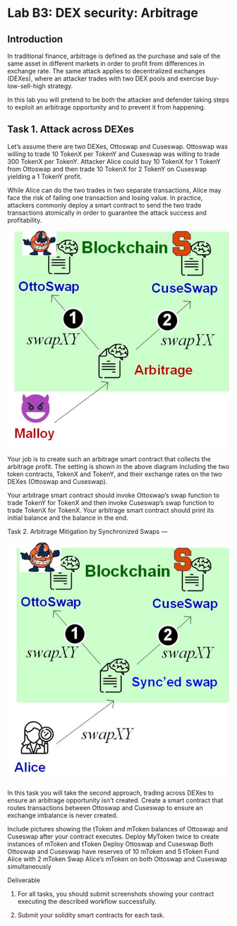 Lab B3: DEX security: Arbitrage 
===

Introduction
---

In traditional finance, arbitrage is defined as the purchase and sale of the same asset in different markets in order to profit from differences in exchange rate. The same attack applies to decentralized exchanges (DEXes), where an attacker trades with two DEX pools and exercise buy-low-sell-high strategy. 

In this lab you will pretend to be both the attacker and defender taking steps to exploit an arbitrage opportunity and to prevent it from happening.

Task 1. Attack across DEXes
---

Let’s assume there are two DEXes, Ottoswap and Cuseswap. Ottoswap was willing to trade 10 TokenX per TokenY and Cuseswap was willing to trade 300 TokenX per TokenY. Attacker Alice could buy 10 TokenX for 1 TokenY from Ottoswap and then trade 10 TokenX for 2 TokenY on Cuseswap yielding a 1 TokenY profit. 

While Alice can do the two trades in two separate transactions, Alice may  face the risk of failing one transaction and losing value. In practice, attackers commonly deploy a smart contract to send the two trade transactions atomically in order to guarantee the attack success and profitability. 

![AMM design diagram](lab-amm-abitrage.jpg)

Your job is to create such an arbitrage smart contract that collects the arbitrage profit. The setting is shown in the above diagram including the two token contracts, TokenX and TokenY, and their exchange rates on the two DEXes (Ottoswap and Cuseswap). 

Your arbitrage smart contract should invoke Ottoswap’s swap function to trade TokenY for TokenX and then invoke Cuseswap’s swap function to trade TokenX for TokenX. Your arbitrage smart contract should print its initial balance and the balance in the end.

Task 2. Arbitrage Mitigation by Synchronized Swaps
—


![AMM design diagram](lab-amm-abitrage-defense.jpg)

 

In this task you will take the second approach, trading across DEXes to ensure an arbitrage opportunity isn't created. Create a smart contract that routes transactions between Ottoswap and Cuseswap to ensure an exchange imbalance is never created.

Include pictures showing the tToken and mToken balances of Ottoswap and Cuseswap after your contract executes.
Deploy MyToken twice to create instances of mToken and tToken
Deploy Ottoswap and Cuseswap 
Both Ottoswap and Cuseswap have reserves of 10 mToken and 5 tToken 
Fund Alice with 2 mToken
Swap Alice’s mToken on both Ottoswap and Cuseswap simultaneously
 
Deliverable
 
1. For all tasks, you should submit screenshots showing your contract executing the described workflow successfully.
 
2. Submit your solidity smart contracts for each task. 


